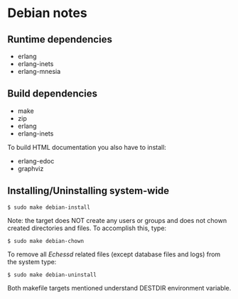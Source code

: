 # Debian notes

## Runtime dependencies

* erlang
* erlang-inets
* erlang-mnesia

## Build dependencies

* make
* zip
* erlang
* erlang-inets

To build HTML documentation you also have to install:

* erlang-edoc
* graphviz

## Installing/Uninstalling system-wide

    $ sudo make debian-install

Note: the target does NOT create any users or groups and does not
chown created directories and files. To accomplish this, type:

    $ sudo make debian-chown

To remove all _Echessd_ related files (except database files and logs)
from the system type:

    $ sudo make debian-uninstall

Both makefile targets mentioned understand DESTDIR environment variable.

